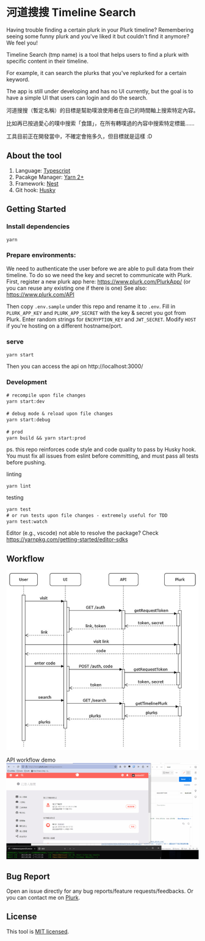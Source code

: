 # 河道搜搜 Timeline Search

Having trouble finding a certain plurk in your Plurk timeline? Remembering seeing some funny plurk and you've liked it but couldn't find it anymore? We feel you!

Timeline Search (tmp name) is a tool that helps users to find a plurk with specific content in their timeline.

For example, it can search the plurks that you've replurked for a certain keyword.

The app is still under developing and has no UI currently, but the goal is to have a simple UI that users can login and do the search.

河道搜搜（暫定名稱）的目標是幫助噗浪使用者在自己的時間軸上搜索特定內容。

比如再已按過愛心的噗中搜索「食譜」，在所有轉噗過的內容中搜索特定標籤……

工具目前正在開發當中，不確定會拖多久，但目標就是這樣 :D

## About the tool

1. Language: [Typescript](https://github.com/microsoft/TypeScript)
2. Pacakge Manager: [Yarn 2+](https://yarnpkg.com/getting-started/install)
3. Framework: [Nest](https://github.com/nestjs/nest)
4. Git hook: [Husky](https://typicode.github.io/husky/#/)

## Getting Started

### Install dependencies
```
yarn
```

### Prepare environments:
We need to authenticate the user before we are able to pull data from their timeline.
To do so we need the key and secret to communicate with Plurk.
First, register a new plurk app here: https://www.plurk.com/PlurkApp/ (or you can reuse any existing one if there is one)
See also: https://www.plurk.com/API

Then copy `.env.sample` under this repo and rename it to `.env`.
Fill in `PLURK_APP_KEY` and `PLURK_APP_SECRET` with the key & secret you got from Plurk.
Enter random strings for `ENCRYPTION_KEY` and `JWT_SECRET`.
Modify `HOST` if you're hosting on a different hostname/port.

### serve
```
yarn start
```

Then you can access the api on http://localhost:3000/

### Development

```
# recompile upon file changes
yarn start:dev

# debug mode & reload upon file changes
yarn start:debug

# prod
yarn build && yarn start:prod
```

ps. this repo reinforces code style and code quality to pass by Husky hook.
You must fix all issues from eslint before committing, and must pass all tests before pushing.

linting

```
yarn lint
```

testing

```
yarn test
# or run tests upon file changes - extremely useful for TDD
yarn test:watch
```

Editor (e.g., vscode) not able to resolve the package?
Check https://yarnpkg.com/getting-started/editor-sdks

## Workflow

![img](./img/plurk-search-uml.jpg)

API workflow demo
![img](./img/demo.gif)

## Bug Report

Open an issue directly for any bug reports/feature requests/feedbacks.
Or you can contact me on [Plurk](https://plurk.com/boxbox557).

## License

This tool is [MIT licensed](https://github.com/cloudewu/plurk-search/blob/master/LICENSE).
